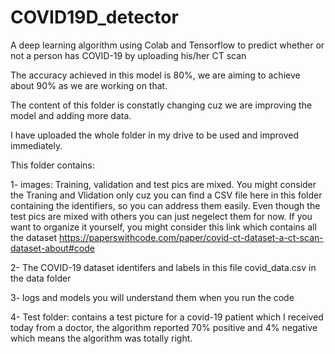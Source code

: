 # COVID19D_detector
A deep learning algorithm using Colab and Tensorflow to predict whether or not a person has COVID-19 by uploading his/her CT scan 

The accuracy achieved in this model is 80%, we are aiming to achieve about 90% as we are working on that.

The content of this folder is constatly changing cuz we are improving the model and adding more data.

I have uploaded the whole folder in my drive to be used and improved immediately.

This folder contains:

1- images: Training, validation and test pics are mixed. You might consider the Traning and Vlidation only cuz you can find a CSV file 
here in this folder containing the identifiers, so you can address them easily. Even though the test pics are mixed with others you can just negelect them for now.
If you want to organize it yourself, you might consider this link which contains all the dataset
https://paperswithcode.com/paper/covid-ct-dataset-a-ct-scan-dataset-about#code

2- The COVID-19 dataset identifers and labels in this file covid_data.csv in the data folder

3- logs and models you will understand them when you run the code

4- Test folder: contains a test picture for a covid-19 patient which I received today from a doctor, the algorithm reported 70% positive and 4% negative which means the algorithm was totally right. 
